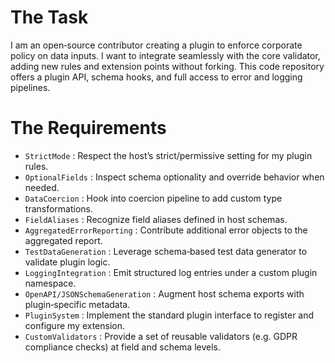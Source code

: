 # The Task

I am an open‐source contributor creating a plugin to enforce corporate policy on data inputs. I want to integrate seamlessly with the core validator, adding new rules and extension points without forking. This code repository offers a plugin API, schema hooks, and full access to error and logging pipelines.

# The Requirements

* `StrictMode` : Respect the host’s strict/permissive setting for my plugin rules.
* `OptionalFields` : Inspect schema optionality and override behavior when needed.
* `DataCoercion` : Hook into coercion pipeline to add custom type transformations.
* `FieldAliases` : Recognize field aliases defined in host schemas.
* `AggregatedErrorReporting` : Contribute additional error objects to the aggregated report.
* `TestDataGeneration` : Leverage schema‐based test data generator to validate plugin logic.
* `LoggingIntegration` : Emit structured log entries under a custom plugin namespace.
* `OpenAPI/JSONSchemaGeneration` : Augment host schema exports with plugin‐specific metadata.
* `PluginSystem` : Implement the standard plugin interface to register and configure my extension.
* `CustomValidators` : Provide a set of reusable validators (e.g. GDPR compliance checks) at field and schema levels.

